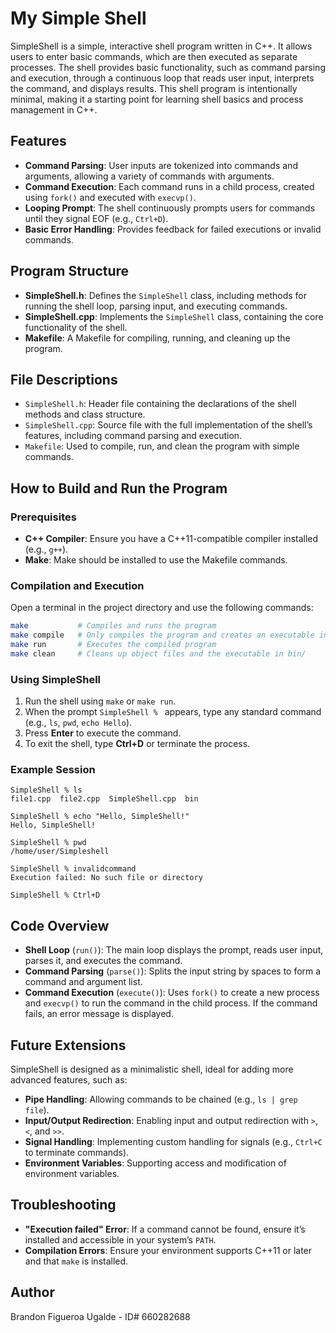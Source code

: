 # My Simple Shell

SimpleShell is a simple, interactive shell program written in C++. It allows users to enter basic commands, which are then executed as separate processes. The shell provides basic functionality, such as command parsing and execution, through a continuous loop that reads user input, interprets the command, and displays results. This shell program is intentionally minimal, making it a starting point for learning shell basics and process management in C++.

## Features

- **Command Parsing**: User inputs are tokenized into commands and arguments, allowing a variety of commands with arguments.
- **Command Execution**: Each command runs in a child process, created using `fork()` and executed with `execvp()`.
- **Looping Prompt**: The shell continuously prompts users for commands until they signal EOF (e.g., `Ctrl+D`).
- **Basic Error Handling**: Provides feedback for failed executions or invalid commands.

## Program Structure

- **SimpleShell.h**: Defines the `SimpleShell` class, including methods for running the shell loop, parsing input, and executing commands.
- **SimpleShell.cpp**: Implements the `SimpleShell` class, containing the core functionality of the shell.
- **Makefile**: A Makefile for compiling, running, and cleaning up the program.

## File Descriptions

- `SimpleShell.h`: Header file containing the declarations of the shell methods and class structure.
- `SimpleShell.cpp`: Source file with the full implementation of the shell’s features, including command parsing and execution.
- `Makefile`: Used to compile, run, and clean the program with simple commands.

## How to Build and Run the Program

### Prerequisites

- **C++ Compiler**: Ensure you have a C++11-compatible compiler installed (e.g., `g++`).
- **Make**: Make should be installed to use the Makefile commands.

### Compilation and Execution

Open a terminal in the project directory and use the following commands:

```bash
make           # Compiles and runs the program
make compile   # Only compiles the program and creates an executable in bin/
make run       # Executes the compiled program
make clean     # Cleans up object files and the executable in bin/
```

### Using SimpleShell

1. Run the shell using `make` or `make run`.
2. When the prompt `SimpleShell % ` appears, type any standard command (e.g., `ls`, `pwd`, `echo Hello`).
3. Press **Enter** to execute the command.
4. To exit the shell, type **Ctrl+D** or terminate the process.

### Example Session

```shell
SimpleShell % ls
file1.cpp  file2.cpp  SimpleShell.cpp  bin

SimpleShell % echo "Hello, SimpleShell!"
Hello, SimpleShell!

SimpleShell % pwd
/home/user/Simpleshell

SimpleShell % invalidcommand
Execution failed: No such file or directory

SimpleShell % Ctrl+D
```

## Code Overview

- **Shell Loop** (`run()`): The main loop displays the prompt, reads user input, parses it, and executes the command.
- **Command Parsing** (`parse()`): Splits the input string by spaces to form a command and argument list.
- **Command Execution** (`execute()`): Uses `fork()` to create a new process and `execvp()` to run the command in the child process. If the command fails, an error message is displayed.

## Future Extensions

SimpleShell is designed as a minimalistic shell, ideal for adding more advanced features, such as:
- **Pipe Handling**: Allowing commands to be chained (e.g., `ls | grep file`).
- **Input/Output Redirection**: Enabling input and output redirection with `>`, `<`, and `>>`.
- **Signal Handling**: Implementing custom handling for signals (e.g., `Ctrl+C` to terminate commands).
- **Environment Variables**: Supporting access and modification of environment variables.

## Troubleshooting

- **"Execution failed" Error**: If a command cannot be found, ensure it’s installed and accessible in your system’s `PATH`.
- **Compilation Errors**: Ensure your environment supports C++11 or later and that `make` is installed.

## Author

Brandon Figueroa Ugalde - ID# 660282688

